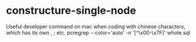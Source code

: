 # constructure-single-node

Useful developer command on mac when coding with chinese characters, which has its own , ; etc.
pcregrep --color='auto' -n '[^\x00-\x7F]' whole.sql
